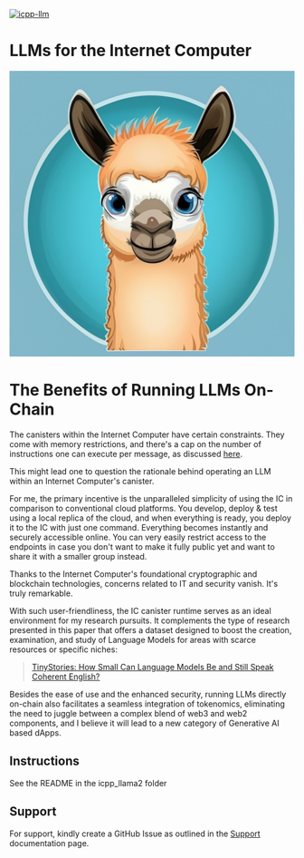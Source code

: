 [![icpp-llm](https://github.com/icppWorld/icpp-llm/actions/workflows/cicd.yml/badge.svg)](https://github.com/icppWorld/icpp-llm/actions/workflows/cicd.yml)

# LLMs for the Internet Computer

![icpp-llm logo](./assets/icpp-llm-logo.png)

# The Benefits of Running LLMs On-Chain

The canisters within the Internet Computer have certain constraints. They come with memory restrictions, and there's a cap on the number of instructions one can execute per message, as discussed [here](https://forum.dfinity.org/t/instruction-limit-is-crushing-me/22070/10?u=icpp).

This might lead one to question the rationale behind operating an LLM within an Internet Computer's canister.

For me, the primary incentive is the unparalleled simplicity of using the IC in comparison to conventional cloud platforms. You develop, deploy & test using a local replica of the cloud, and when everything is ready, you deploy it to the IC with just one command. Everything becomes instantly and securely accessible online. You can very easily restrict access to the endpoints in case you don't want to make it fully public yet and want to share it with a smaller group instead. 

Thanks to the Internet Computer's foundational cryptographic and blockchain technologies, concerns related to IT and security vanish. It's truly remarkable.

With such user-friendliness, the IC canister runtime serves as an ideal environment for my research pursuits. It complements the type of research presented in this paper that offers a dataset designed to boost the creation, examination, and study of Language Models for areas with scarce resources or specific niches:

 > [TinyStories: How Small Can Language Models Be and Still Speak
Coherent English?](https://arxiv.org/pdf/2305.07759.pdf)

Besides the ease of use and the enhanced security, running LLMs directly on-chain also facilitates a seamless integration of tokenomics, eliminating the need to juggle between a complex blend of web3 and web2 components, and I believe it will lead to a new category of Generative AI based dApps.


## Instructions

See the README in the icpp_llama2 folder


## Support

For support, kindly create a GitHub Issue as outlined in the [Support](https://docs.icpp.world/support.html) documentation page.
  